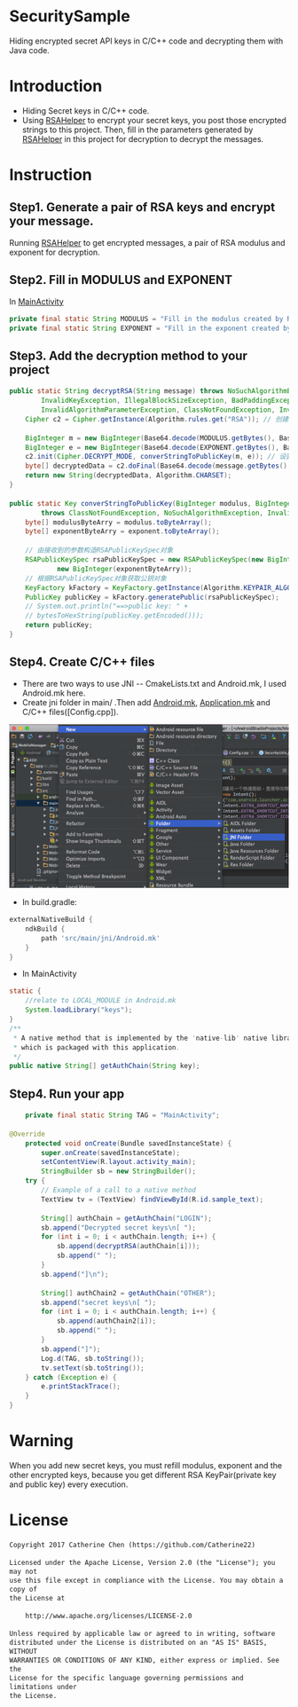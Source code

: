 # SecuritySample
Hiding encrypted secret API keys in C/C++ code and decrypting them with Java code.

# Introduction
- Hiding Secret keys in C/C++ code.
- Using [RSAHelper] to encrypt your secret keys, you post those encrypted strings to this project. Then, fill in the parameters generated by [RSAHelper] in this project for decryption to decrypt the messages.

# Instruction

## Step1. Generate a pair of RSA keys and encrypt your message.
Running [RSAHelper] to get encrypted messages, a pair of RSA modulus and exponent for decryption.

## Step2. Fill in MODULUS and EXPONENT
In [MainActivity]

```Java
private final static String MODULUS = "Fill in the modulus created by RSAHelper";
private final static String EXPONENT = "Fill in the exponent created by RSAHelper";
```

## Step3. Add the decryption method to your project
```Java
public static String decryptRSA(String message) throws NoSuchAlgorithmException, NoSuchPaddingException,
        InvalidKeyException, IllegalBlockSizeException, BadPaddingException, UnsupportedEncodingException,
        InvalidAlgorithmParameterException, ClassNotFoundException, InvalidKeySpecException {
    Cipher c2 = Cipher.getInstance(Algorithm.rules.get("RSA")); // 创建一个Cipher对象，注意这里用的算法需要和Key的算法匹配

    BigInteger m = new BigInteger(Base64.decode(MODULUS.getBytes(), Base64.DEFAULT));
    BigInteger e = new BigInteger(Base64.decode(EXPONENT.getBytes(), Base64.DEFAULT));
    c2.init(Cipher.DECRYPT_MODE, converStringToPublicKey(m, e)); // 设置Cipher为解密工作模式，需要把Key传进去
    byte[] decryptedData = c2.doFinal(Base64.decode(message.getBytes(), Base64.DEFAULT));
    return new String(decryptedData, Algorithm.CHARSET);
}

public static Key converStringToPublicKey(BigInteger modulus, BigInteger exponent)
        throws ClassNotFoundException, NoSuchAlgorithmException, InvalidKeySpecException {
    byte[] modulusByteArry = modulus.toByteArray();
    byte[] exponentByteArry = exponent.toByteArray();

    // 由接收到的参数构造RSAPublicKeySpec对象
    RSAPublicKeySpec rsaPublicKeySpec = new RSAPublicKeySpec(new BigInteger(modulusByteArry),
            new BigInteger(exponentByteArry));
    // 根据RSAPublicKeySpec对象获取公钥对象
    KeyFactory kFactory = KeyFactory.getInstance(Algorithm.KEYPAIR_ALGORITHM);
    PublicKey publicKey = kFactory.generatePublic(rsaPublicKeySpec);
    // System.out.println("==>public key: " +
    // bytesToHexString(publicKey.getEncoded()));
    return publicKey;
}
```

## Step4. Create C/C++ files
- There are two ways to use JNI -- CmakeLists.txt and Android.mk, I used Android.mk here.
- Create jni folder in main/ .Then add [Android.mk], [Application.mk] and C/C++ files([Config.cpp]).

![JNI 1][NDK1]

- In build.gradle:

```gradle
externalNativeBuild {
    ndkBuild {
        path 'src/main/jni/Android.mk'
    }
}
```

- In MainActivity

```Java
static {
    //relate to LOCAL_MODULE in Android.mk
    System.loadLibrary("keys");
}
/**
 * A native method that is implemented by the 'native-lib' native library,
 * which is packaged with this application.
 */
public native String[] getAuthChain(String key);
```

## Step4. Run your app

```Java
    private final static String TAG = "MainActivity";

@Override
    protected void onCreate(Bundle savedInstanceState) {
        super.onCreate(savedInstanceState);
        setContentView(R.layout.activity_main);
        StringBuilder sb = new StringBuilder();
    try {
        // Example of a call to a native method
        TextView tv = (TextView) findViewById(R.id.sample_text);

        String[] authChain = getAuthChain("LOGIN");
        sb.append("Decrypted secret keys\n[ ");
        for (int i = 0; i < authChain.length; i++) {
            sb.append(decryptRSA(authChain[i]));
            sb.append(" ");
        }
        sb.append("]\n");

        String[] authChain2 = getAuthChain("OTHER");
        sb.append("secret keys\n[ ");
        for (int i = 0; i < authChain.length; i++) {
            sb.append(authChain2[i]);
            sb.append(" ");
        }
        sb.append("]");
        Log.d(TAG, sb.toString());
        tv.setText(sb.toString());
    } catch (Exception e) {
        e.printStackTrace();
    }
}
```

# Warning
When you add new secret keys, you must refill modulus, exponent and the other encrypted keys, because you get different RSA KeyPair(private key and public key) every execution.

# License

```
Copyright 2017 Catherine Chen (https://github.com/Catherine22)

Licensed under the Apache License, Version 2.0 (the "License"); you may not
use this file except in compliance with the License. You may obtain a copy of
the License at

    http://www.apache.org/licenses/LICENSE-2.0

Unless required by applicable law or agreed to in writing, software
distributed under the License is distributed on an "AS IS" BASIS, WITHOUT
WARRANTIES OR CONDITIONS OF ANY KIND, either express or implied. See the
License for the specific language governing permissions and limitations under
the License.
```

[RSAHelper]:<https://github.com/Catherine22/RSAHelper>
[MainActivity]: <https://github.com/Catherine22/SecuritySample/blob/master/app/src/main/java/com/catherine/securitysample/MainActivity.java>
[Android.mk]:<https://github.com/Catherine22/SecuritySample/blob/master/app/src/main/jni/Android.mk>     
[Application.mk]:<https://github.com/Catherine22/SecuritySample/blob/master/app/src/main/jni/Application.mk>
[NDK1]: https://github.com/Catherine22/MobileManager/blob/master/jni1.png  

